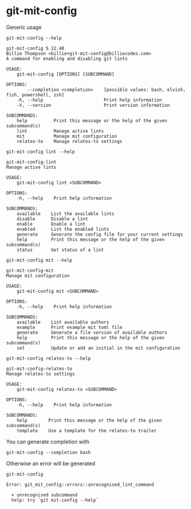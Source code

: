# git-mit-config

Generic usage

``` shell,script(expected_exit_code=0)
git-mit-config --help
```

``` shell,verify(stream=stdout)
git-mit-config 5.12.48
Billie Thompson <billie+git-mit-config@billiecodes.com>
A command for enabling and disabling git lints

USAGE:
    git-mit-config [OPTIONS] [SUBCOMMAND]

OPTIONS:
        --completion <completion>    [possible values: bash, elvish, fish, powershell, zsh]
    -h, --help                       Print help information
    -V, --version                    Print version information

SUBCOMMANDS:
    help          Print this message or the help of the given subcommand(s)
    lint          Manage active lints
    mit           Manage mit configuration
    relates-to    Manage relates-to settings
```

``` shell,script(expected_exit_code=0)
git-mit-config lint --help
```

``` shell,verify(stream=stdout)
git-mit-config-lint 
Manage active lints

USAGE:
    git-mit-config lint <SUBCOMMAND>

OPTIONS:
    -h, --help    Print help information

SUBCOMMANDS:
    available    List the available lints
    disable      Disable a lint
    enable       Enable a lint
    enabled      List the enabled lints
    generate     Generate the config file for your current settings
    help         Print this message or the help of the given subcommand(s)
    status       Get status of a lint
```

``` shell,script(expected_exit_code=0)
git-mit-config mit --help
```

``` shell,verify(stream=stdout)
git-mit-config-mit 
Manage mit configuration

USAGE:
    git-mit-config mit <SUBCOMMAND>

OPTIONS:
    -h, --help    Print help information

SUBCOMMANDS:
    available    List available authors
    example      Print example mit toml file
    generate     Generate a file version of available authors
    help         Print this message or the help of the given subcommand(s)
    set          Update or add an initial in the mit configuration
```

``` shell,script(expected_exit_code=0)
git-mit-config relates-to --help
```

``` shell,verify(stream=stdout)
git-mit-config-relates-to 
Manage relates-to settings

USAGE:
    git-mit-config relates-to <SUBCOMMAND>

OPTIONS:
    -h, --help    Print help information

SUBCOMMANDS:
    help        Print this message or the help of the given subcommand(s)
    template    Use a template for the relates-to trailer
```

You can generate completion with

``` shell,script(expected_exit_code=0)
git-mit-config --completion bash
```

Otherwise an error will be generated

``` shell,script(expected_exit_code=1)
git-mit-config
```
``` shell,verify(stream=stderr)
Error: git_mit_config::errors::unrecognised_lint_command

  × unrecognised subcommand
  help: try `git mit-config --help`

```

